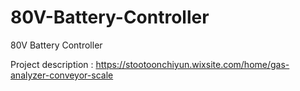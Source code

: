 # 80V-Battery-Controller
80V Battery Controller

Project description : 
https://stootoonchiyun.wixsite.com/home/gas-analyzer-conveyor-scale
